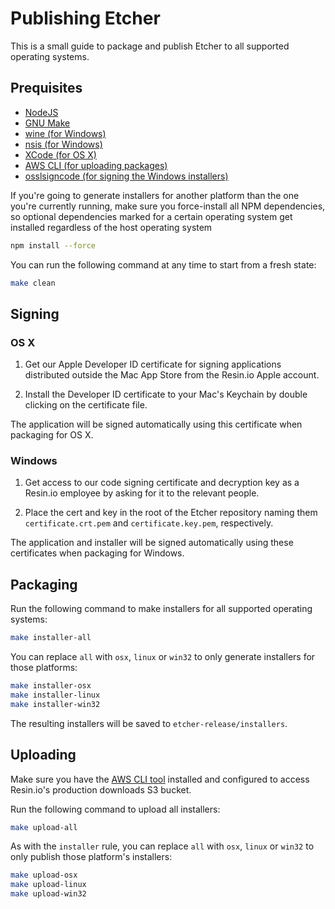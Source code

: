 Publishing Etcher
=================

This is a small guide to package and publish Etcher to all supported operating systems.

Prequisites
-----------

- [NodeJS](https://nodejs.org)
- [GNU Make](https://www.gnu.org/software/make/)
- [wine (for Windows)](https://www.winehq.org)
- [nsis (for Windows)](http://nsis.sourceforge.net/Main_Page)
- [XCode (for OS X)](https://developer.apple.com/xcode://developer.apple.com/xcode/)
- [AWS CLI (for uploading packages)](https://aws.amazon.com/cli://aws.amazon.com/cli/)
- [osslsigncode (for signing the Windows installers)](https://sourceforge.net/projects/osslsigncode/)

If you're going to generate installers for another platform than the one you're currently running, make sure you force-install all NPM dependencies, so optional dependencies marked for a certain operating system get installed regardless of the host operating system

```sh
npm install --force
```

You can run the following command at any time to start from a fresh state:

```sh
make clean
```

Signing
-------

### OS X

1. Get our Apple Developer ID certificate for signing applications distributed outside the Mac App Store from the Resin.io Apple account.

2. Install the Developer ID certificate to your Mac's Keychain by double clicking on the certificate file.

The application will be signed automatically using this certificate when packaging for OS X.

### Windows

1. Get access to our code signing certificate and decryption key as a Resin.io employee by asking for it to the relevant people.

2. Place the cert and key in the root of the Etcher repository naming them `certificate.crt.pem` and `certificate.key.pem`, respectively.

The application and installer will be signed automatically using these certificates when packaging for Windows.

Packaging
---------

Run the following command to make installers for all supported operating systems:

```sh
make installer-all
```

You can replace `all` with `osx`, `linux` or `win32` to only generate installers for those platforms:

```sh
make installer-osx
make installer-linux
make installer-win32
```

The resulting installers will be saved to `etcher-release/installers`.

Uploading
---------

Make sure you have the [AWS CLI tool](https://aws.amazon.com/cli://aws.amazon.com/cli/) installed and configured to access Resin.io's production downloads S3 bucket.

Run the following command to upload all installers:

```sh
make upload-all
```

As with the `installer` rule, you can replace `all` with `osx`, `linux` or `win32` to only publish those platform's installers:

```sh
make upload-osx
make upload-linux
make upload-win32
```
